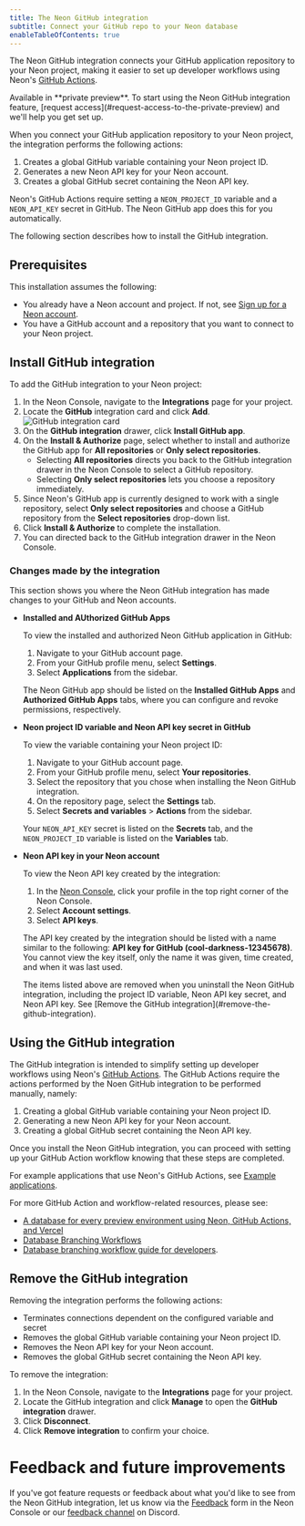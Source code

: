 ```yaml
---
title: The Neon GitHub integration
subtitle: Connect your GitHub repo to your Neon database
enableTableOfContents: true
---
```


The Neon GitHub integration connects your GitHub application repository to your Neon project, making it easier to set up developer workflows using Neon's [GitHub Actions](/docs/guides/branching-github-actions).

<Admonition type="comingSoon" title="Feature Coming Soon">
Available in **private preview**. To start using the Neon GitHub integration feature, [request access](#request-access-to-the-private-preview) and we'll help you get set up.
</Admonition>

When you connect your GitHub application repository to your Neon project, the integration performs the following actions:

1. Creates a global GitHub variable containing your Neon project ID.
2. Generates a new Neon API key for your Neon account.
3. Creates a global GitHub secret containing the Neon API key.

Neon's GitHub Actions require setting a `NEON_PROJECT_ID` variable and a `NEON_API_KEY` secret in GitHub. The Neon GitHub app does this for you automatically.

The following section describes how to install the GitHub integration.

## Prerequisites

This installation assumes the following:
- You already have a Neon account and project. If not, see [Sign up for a Neon account](/docs/get-started-with-neon/signing-up).
- You have a GitHub account and a repository that you want to connect to your Neon project.

## Install GitHub integration

To add the GitHub integration to your Neon project:

1. In the Neon Console, navigate to the **Integrations** page for your project.
2. Locate the **GitHub** integration card and click **Add**.
    ![GitHub integration card](/docs/guides/github_card.png)
3. On the **GitHub integration** drawer, click **Install GitHub app**.
4. On the **Install & Authorize** page, select whether to install and authorize the GitHub app for **All repositories** or **Only select repositories**.
    - Selecting **All repositories** directs you back to the GitHub integration drawer in the Neon Console to select a GitHub repository.
    - Selecting **Only select repositories** lets you choose a repository immediately.
5. Since Neon's GitHub app is currently designed to work with a single repository, select **Only select repositories** and choose a GitHub repository from the **Select repositories** drop-down list.
6. Click **Install & Authorize** to complete the installation.
7. You can directed back to the GitHub integration drawer in the Neon Console.

### Changes made by the integration

This section shows you where the Neon GitHub integration has made changes to your GitHub and Neon accounts.

- **Installed and AUthorized GitHub Apps**

    To view the installed and authorized Neon GitHub application in GitHub:
    
    1. Navigate to your GitHub account page.
    2. From your GitHub profile menu, select **Settings**.
    3. Select **Applications** from the sidebar. 

    The Neon GitHub app should be listed on the **Installed GitHub Apps** and **Authorized GitHub Apps** tabs, where you can configure and revoke permissions, respectively.

- **Neon project ID variable and Neon API key secret in GitHub**

    To view the variable containing your Neon project ID:

    1. Navigate to your GitHub account page.
    2. From your GitHub profile menu, select **Your repositories**.
    3. Select the repository that you chose when installing the Neon GitHub integration.
    4. On the repository page, select the **Settings** tab.
    5. Select **Secrets and variables** > **Actions** from the sidebar.
    
    Your `NEON_API_KEY` secret is listed on the **Secrets** tab, and the `NEON_PROJECT_ID` variable is listed on the **Variables** tab.

- **Neon API key in your Neon account**

    To view the Neon API key created by the integration:

    1. In the [Neon Console](https://console.neon.tech), click your profile in the top right corner of the Neon Console.
    2. Select **Account settings**.
    2. Select **API keys**.

    The API key created by the integration should be listed with a name similar to the following: **API key for GitHub (cool-darkness-12345678)**. You cannot view the key itself, only the name it was given, time created, and when it was last used.

    <Admonition type="note">
    The items listed above are removed when you uninstall the Neon GitHub integration, including the project ID variable, Neon API key secret, and Neon API key. See [Remove the GitHub integration](#remove-the-github-integration).
    </Admonition>
 
## Using the GitHub integration

The GitHub integration is intended to simplify setting up developer workflows using Neon's [GitHub Actions](/docs/guides/branching-github-actions). The GitHub Actions require the actions performed by the Noen GitHub integration to be performed manually, namely:

1. Creating a global GitHub variable containing your Neon project ID.
2. Generating a new Neon API key for your Neon account.
3. Creating a global GitHub secret containing the Neon API key.

Once you install the Neon GitHub integration, you can proceed with setting up your GitHub Action workflow knowing that these steps are completed.

For example applications that use Neon's GitHub Actions, see [Example applications](/docs/guides/branching-github-actions#example-applications).

For more GitHub Action and workflow-related resources, please see:

- [A database for every preview environment using Neon, GitHub Actions, and Vercel](https://neon.tech/blog/branching-with-preview-environments)
- [Database Branching Workflows](https://neon.tech/flow)
- [Database branching workflow guide for developers](https://neon.tech/blog/database-branching-workflows-a-guide-for-developers).

## Remove the GitHub integration

Removing the integration performs the following actions:

- Terminates connections dependent on the configured variable and secret
- Removes the global GitHub variable containing your Neon project ID.
- Removes the Neon API key for your Neon account.
- Removes the global GitHub secret containing the Neon API key.

To remove the integration:

1. In the Neon Console, navigate to the **Integrations** page for your project.
2. Locate the GitHub integration and click **Manage** to open the **GitHub integration** drawer.
3. Click **Disconnect**.
4. Click **Remove integration** to confirm your choice.

# Feedback and future improvements

If you've got feature requests or feedback about what you'd like to see from the Neon GitHub integration, let us know via the [Feedback](https://console.neon.tech/app/projects?modal=feedback) form in the Neon Console or our [feedback channel](https://discord.com/channels/1176467419317940276/1176788564890112042) on Discord.
